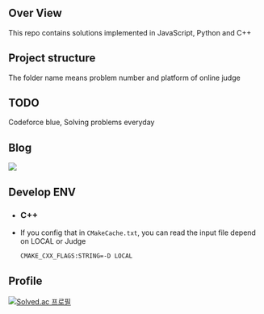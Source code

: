 ## Over View
This repo contains solutions implemented in JavaScript, Python and C++

## Project structure
The folder name means problem number and platform of online judge 

## TODO
Codeforce blue, Solving problems everyday 

## Blog
<a href="https://www.notion.so/ee4b444a5925450f8086b8139b8e8adf" alt="노션 링크">
  <img src="https://res.cloudinary.com/dgggcrkxq/image/upload/v1570106347/noticon/hx52ypkqqdzjdvd8iaid.svg"/>
</a>

## Develop ENV

- ### C++
- If you config that in `CMakeCache.txt`, you can read the input file depend on LOCAL or Judge
  
  
  ```sh
  CMAKE_CXX_FLAGS:STRING=-D LOCAL
  ```


## Profile
[![Solved.ac 프로필](http://mazassumnida.wtf/api/generate_badge?boj=yang6676)](https://solved.ac/yang6676)

